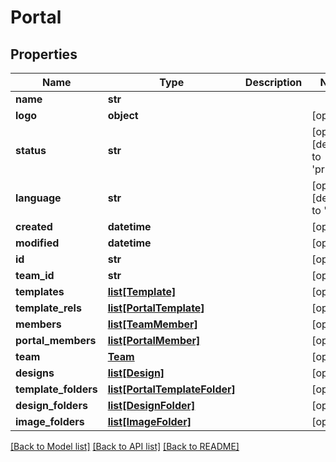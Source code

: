 # Portal

## Properties
Name | Type | Description | Notes
------------ | ------------- | ------------- | -------------
**name** | **str** |  | 
**logo** | **object** |  | [optional] 
**status** | **str** |  | [optional] [default to 'private']
**language** | **str** |  | [optional] [default to 'en']
**created** | **datetime** |  | [optional] 
**modified** | **datetime** |  | [optional] 
**id** | **str** |  | [optional] 
**team_id** | **str** |  | [optional] 
**templates** | [**list[Template]**](Template.md) |  | [optional] 
**template_rels** | [**list[PortalTemplate]**](PortalTemplate.md) |  | [optional] 
**members** | [**list[TeamMember]**](TeamMember.md) |  | [optional] 
**portal_members** | [**list[PortalMember]**](PortalMember.md) |  | [optional] 
**team** | [**Team**](Team.md) |  | [optional] 
**designs** | [**list[Design]**](Design.md) |  | [optional] 
**template_folders** | [**list[PortalTemplateFolder]**](PortalTemplateFolder.md) |  | [optional] 
**design_folders** | [**list[DesignFolder]**](DesignFolder.md) |  | [optional] 
**image_folders** | [**list[ImageFolder]**](ImageFolder.md) |  | [optional] 

[[Back to Model list]](../README.md#documentation-for-models) [[Back to API list]](../README.md#documentation-for-api-endpoints) [[Back to README]](../README.md)


